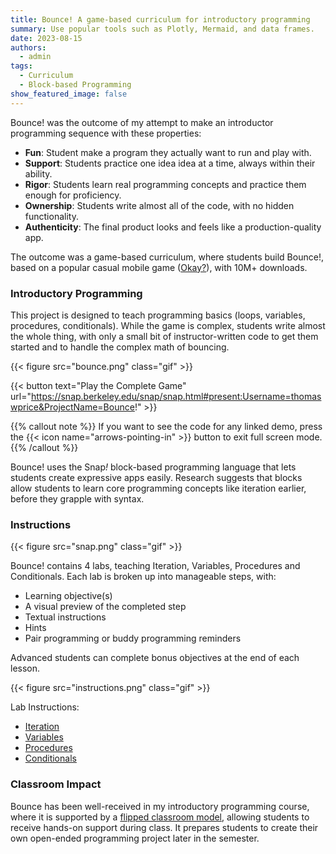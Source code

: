 ```yaml
---
title: Bounce! A game-based curriculum for introductory programming
summary: Use popular tools such as Plotly, Mermaid, and data frames.
date: 2023-08-15
authors:
  - admin
tags:
  - Curriculum
  - Block-based Programming
show_featured_image: false
---
```


Bounce! was the outcome of my attempt to make an introductor programming sequence with these properties:
* **Fun**: Student make a program they actually want to run and play with.
* **Support**: Students practice one idea idea at a time, always within their ability.
* **Rigor**: Students learn real programming concepts and practice them enough for proficiency.
* **Ownership**: Students write almost all of the code, with no hidden functionality.
* **Authenticity**: The final product looks and feels like a production-quality app.

The outcome was a game-based curriculum, where students build Bounce!, based on a popular casual mobile game ([Okay?](https://play.google.com/store/apps/details?id=de.stollenmayer.philipp.Pop_1_1_Android)), with 10M+ downloads.

### Introductory Programming

This project is designed to teach programming basics (loops, variables, procedures, conditionals). While the game is complex, students write almost the whole thing, with only a small bit of instructor-written code to get them started and to handle the complex math of bouncing.

{{< figure src="bounce.png" class="gif" >}}

{{< button text="Play the Complete Game" url="https://snap.berkeley.edu/snap/snap.html#present:Username=thomaswprice&ProjectName=Bounce!" >}}

{{% callout note %}}
If you want to see the code for any linked demo, press the {{< icon name="arrows-pointing-in" >}} button to exit full screen mode.
{{% /callout %}}

Bounce! uses the Snap<em>!</em> block-based programming language that lets students create expressive apps easily. Research suggests that blocks allow students to learn core programming concepts like iteration earlier, before they grapple with syntax.

### Instructions

{{< figure src="snap.png" class="gif" >}}

Bounce! contains 4 labs, teaching Iteration, Variables, Procedures and Conditionals. Each lab is broken up into manageable steps, with:
* Learning objective(s)
* A visual preview of the completed step
* Textual instructions
* Hints
* Pair programming or buddy programming reminders

Advanced students can complete bonus objectives at the end of each lesson.

{{< figure src="instructions.png" class="gif" >}}

Lab Instructions:
* [Iteration](https://docs.google.com/document/d/1S_S4yy1xOqk5Uhm55gPnk5tzxt4kvyxEsb69_XmcfR8/edit#heading=h.r2a7klvsi56m)
* [Variables](https://docs.google.com/document/d/1QaGBK32MyMpUeGdl_X6oD-sm2u6daDYOVM5zIrK9Juk/edit#heading=h.r2a7klvsi56m)
* [Procedures](https://docs.google.com/document/d/1RhD7wPOAvWRYtSr_qrvf9blxHYt1qEyZ2bI4ZOymrNY/edit#heading=h.r2a7klvsi56m)
* [Conditionals](https://docs.google.com/document/d/14cU1eLkVY_cK9ZcSKJBIyYZNW-ZCvyrLVIoNUiIT45E/edit#heading=h.r2a7klvsi56m)

### Classroom Impact

Bounce has been well-received in my introductory programming course, where it is supported by a [flipped classroom model](../snap-videos/), allowing students to receive hands-on support during class.  It prepares students to create their own open-ended programming project later in the semester.
